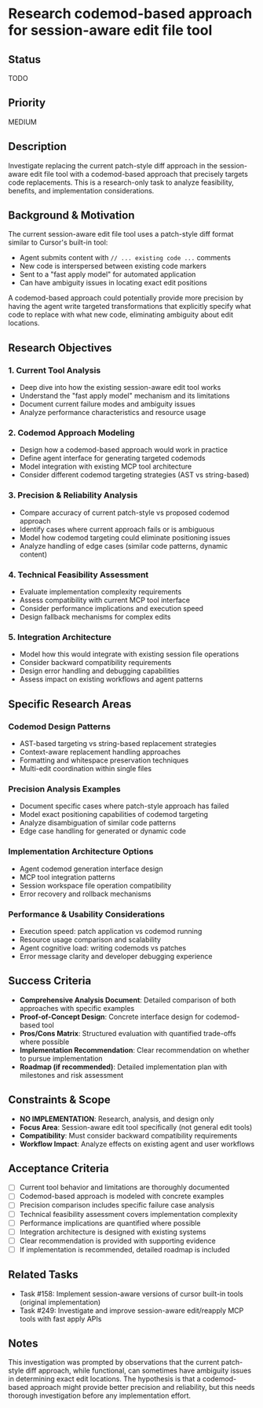 # Research codemod-based approach for session-aware edit file tool

## Status

TODO

## Priority

MEDIUM

## Description

Investigate replacing the current patch-style diff approach in the session-aware edit file tool with a codemod-based approach that precisely targets code replacements. This is a research-only task to analyze feasibility, benefits, and implementation considerations.

## Background & Motivation

The current session-aware edit file tool uses a patch-style diff format similar to Cursor's built-in tool:

- Agent submits content with `// ... existing code ...` comments
- New code is interspersed between existing code markers
- Sent to a "fast apply model" for automated application
- Can have ambiguity issues in locating exact edit positions

A codemod-based approach could potentially provide more precision by having the agent write targeted transformations that explicitly specify what code to replace with what new code, eliminating ambiguity about edit locations.

## Research Objectives

### 1. Current Tool Analysis

- Deep dive into how the existing session-aware edit tool works
- Understand the "fast apply model" mechanism and its limitations
- Document current failure modes and ambiguity issues
- Analyze performance characteristics and resource usage

### 2. Codemod Approach Modeling

- Design how a codemod-based approach would work in practice
- Define agent interface for generating targeted codemods
- Model integration with existing MCP tool architecture
- Consider different codemod targeting strategies (AST vs string-based)

### 3. Precision & Reliability Analysis

- Compare accuracy of current patch-style vs proposed codemod approach
- Identify cases where current approach fails or is ambiguous
- Model how codemod targeting could eliminate positioning issues
- Analyze handling of edge cases (similar code patterns, dynamic content)

### 4. Technical Feasibility Assessment

- Evaluate implementation complexity requirements
- Assess compatibility with current MCP tool interface
- Consider performance implications and execution speed
- Design fallback mechanisms for complex edits

### 5. Integration Architecture

- Model how this would integrate with existing session file operations
- Consider backward compatibility requirements
- Design error handling and debugging capabilities
- Assess impact on existing workflows and agent patterns

## Specific Research Areas

### Codemod Design Patterns

- AST-based targeting vs string-based replacement strategies
- Context-aware replacement handling approaches
- Formatting and whitespace preservation techniques
- Multi-edit coordination within single files

### Precision Analysis Examples

- Document specific cases where patch-style approach has failed
- Model exact positioning capabilities of codemod targeting
- Analyze disambiguation of similar code patterns
- Edge case handling for generated or dynamic code

### Implementation Architecture Options

- Agent codemod generation interface design
- MCP tool integration patterns
- Session workspace file operation compatibility
- Error recovery and rollback mechanisms

### Performance & Usability Considerations

- Execution speed: patch application vs codemod running
- Resource usage comparison and scalability
- Agent cognitive load: writing codemods vs patches
- Error message clarity and developer debugging experience

## Success Criteria

- **Comprehensive Analysis Document**: Detailed comparison of both approaches with specific examples
- **Proof-of-Concept Design**: Concrete interface design for codemod-based tool
- **Pros/Cons Matrix**: Structured evaluation with quantified trade-offs where possible
- **Implementation Recommendation**: Clear recommendation on whether to pursue implementation
- **Roadmap (if recommended)**: Detailed implementation plan with milestones and risk assessment

## Constraints & Scope

- **NO IMPLEMENTATION**: Research, analysis, and design only
- **Focus Area**: Session-aware edit tool specifically (not general edit tools)
- **Compatibility**: Must consider backward compatibility requirements
- **Workflow Impact**: Analyze effects on existing agent and user workflows

## Acceptance Criteria

- [ ] Current tool behavior and limitations are thoroughly documented
- [ ] Codemod-based approach is modeled with concrete examples
- [ ] Precision comparison includes specific failure case analysis
- [ ] Technical feasibility assessment covers implementation complexity
- [ ] Performance implications are quantified where possible
- [ ] Integration architecture is designed with existing systems
- [ ] Clear recommendation is provided with supporting evidence
- [ ] If implementation is recommended, detailed roadmap is included

## Related Tasks

- Task #158: Implement session-aware versions of cursor built-in tools (original implementation)
- Task #249: Investigate and improve session-aware edit/reapply MCP tools with fast apply APIs

## Notes

This investigation was prompted by observations that the current patch-style diff approach, while functional, can sometimes have ambiguity issues in determining exact edit locations. The hypothesis is that a codemod-based approach might provide better precision and reliability, but this needs thorough investigation before any implementation effort.
